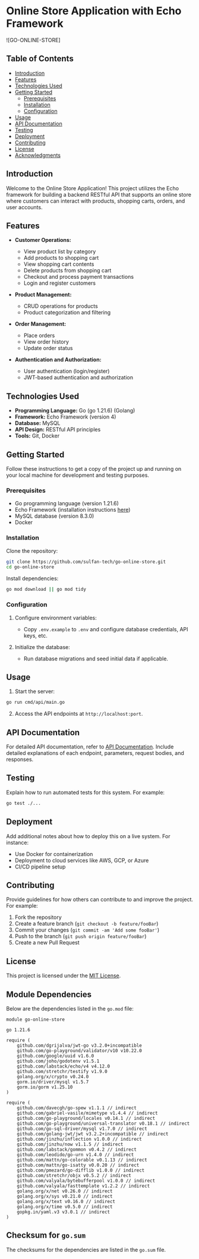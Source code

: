 # Online Store Application with Echo Framework

![GO-ONLINE-STORE]

## Table of Contents

- [Introduction](#introduction)
- [Features](#features)
- [Technologies Used](#technologies-used)
- [Getting Started](#getting-started)
  - [Prerequisites](#prerequisites)
  - [Installation](#installation)
  - [Configuration](#configuration)
- [Usage](#usage)
- [API Documentation](#api-documentation)
- [Testing](#testing)
- [Deployment](#deployment)
- [Contributing](#contributing)
- [License](#license)
- [Acknowledgments](#acknowledgments)

## Introduction

Welcome to the Online Store Application! This project utilizes the Echo framework for building a backend RESTful API that supports an online store where customers can interact with products, shopping carts, orders, and user accounts.

## Features

- **Customer Operations:**
  - View product list by category
  - Add products to shopping cart
  - View shopping cart contents
  - Delete products from shopping cart
  - Checkout and process payment transactions
  - Login and register customers

- **Product Management:**
  - CRUD operations for products
  - Product categorization and filtering

- **Order Management:**
  - Place orders
  - View order history
  - Update order status

- **Authentication and Authorization:**
  - User authentication (login/register)
  - JWT-based authentication and authorization

## Technologies Used

- **Programming Language:** Go (go 1.21.6) (Golang)
- **Framework:** Echo Framework (version 4)
- **Database:** MySQL
- **API Design:** RESTful API principles
- **Tools:** Git, Docker

## Getting Started

Follow these instructions to get a copy of the project up and running on your local machine for development and testing purposes.

### Prerequisites

- Go programming language (version 1.21.6)
- Echo Framework (installation instructions [here](https://github.com/labstack/echo))
- MySQL database (version 8.3.0)
- Docker

### Installation

Clone the repository:

```bash
git clone https://github.com/sulfan-tech/go-online-store.git
cd go-online-store
```

Install dependencies:

```bash
go mod download || go mod tidy
```

### Configuration

1. Configure environment variables:
   - Copy `.env.example` to `.env` and configure database credentials, API keys, etc.

2. Initialize the database:
   - Run database migrations and seed initial data if applicable.

## Usage

1. Start the server:

```bash
go run cmd/api/main.go
```

2. Access the API endpoints at `http://localhost:port`.

## API Documentation

For detailed API documentation, refer to [API Documentation]((https://sulfan.notion.site/create-an-online-store-application-API-d4aa504087334dc99740b357d9a8584e)). Include detailed explanations of each endpoint, parameters, request bodies, and responses.

## Testing

Explain how to run automated tests for this system. For example:

```bash
go test ./...
```

## Deployment

Add additional notes about how to deploy this on a live system. For instance:

- Use Docker for containerization
- Deployment to cloud services like AWS, GCP, or Azure
- CI/CD pipeline setup

## Contributing

Provide guidelines for how others can contribute to and improve the project. For example:

1. Fork the repository
2. Create a feature branch (`git checkout -b feature/fooBar`)
3. Commit your changes (`git commit -am 'Add some fooBar'`)
4. Push to the branch (`git push origin feature/fooBar`)
5. Create a new Pull Request

## License

This project is licensed under the [MIT License](LICENSE).


## Module Dependencies

Below are the dependencies listed in the `go.mod` file:

```
module go-online-store

go 1.21.6

require (
	github.com/dgrijalva/jwt-go v3.2.0+incompatible
	github.com/go-playground/validator/v10 v10.22.0
	github.com/google/uuid v1.6.0
	github.com/joho/godotenv v1.5.1
	github.com/labstack/echo/v4 v4.12.0
	github.com/stretchr/testify v1.9.0
	golang.org/x/crypto v0.24.0
	gorm.io/driver/mysql v1.5.7
	gorm.io/gorm v1.25.10
)

require (
	github.com/davecgh/go-spew v1.1.1 // indirect
	github.com/gabriel-vasile/mimetype v1.4.4 // indirect
	github.com/go-playground/locales v0.14.1 // indirect
	github.com/go-playground/universal-translator v0.18.1 // indirect
	github.com/go-sql-driver/mysql v1.7.0 // indirect
	github.com/golang-jwt/jwt v3.2.2+incompatible // indirect
	github.com/jinzhu/inflection v1.0.0 // indirect
	github.com/jinzhu/now v1.1.5 // indirect
	github.com/labstack/gommon v0.4.2 // indirect
	github.com/leodido/go-urn v1.4.0 // indirect
	github.com/mattn/go-colorable v0.1.13 // indirect
	github.com/mattn/go-isatty v0.0.20 // indirect
	github.com/pmezard/go-difflib v1.0.0 // indirect
	github.com/stretchr/objx v0.5.2 // indirect
	github.com/valyala/bytebufferpool v1.0.0 // indirect
	github.com/valyala/fasttemplate v1.2.2 // indirect
	golang.org/x/net v0.26.0 // indirect
	golang.org/x/sys v0.21.0 // indirect
	golang.org/x/text v0.16.0 // indirect
	golang.org/x/time v0.5.0 // indirect
	gopkg.in/yaml.v3 v3.0.1 // indirect
)
```

## Checksum for `go.sum`

The checksums for the dependencies are listed in the `go.sum` file.
